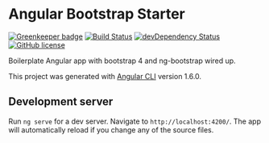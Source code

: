 # Angular Bootstrap Starter

[![Greenkeeper badge](https://badges.greenkeeper.io/teddest/angular-bootstrap-starter.svg)](https://greenkeeper.io/)
[![Build Status](https://travis-ci.org/teddest/angular-bootstrap-starter.svg?branch=master)](https://travis-ci.org/teddest/angular-bootstrap-starter)
[![devDependency Status](https://david-dm.org/teddest/angular-bootstrap-starter.svg)](https://david-dm.org/teddest/angular-bootstrap-starter.svg)
[![GitHub license](https://img.shields.io/badge/license-MIT-blue.svg)](https://github.com/teddest/angular-bootstrap-starter/blob/master/LICENSE)

Boilerplate Angular app with bootstrap 4 and ng-bootstrap wired up.

This project was generated with [Angular CLI](https://github.com/angular/angular-cli) version 1.6.0.

## Development server

Run `ng serve` for a dev server. Navigate to `http://localhost:4200/`. The app will automatically reload if you change any of the source files.
